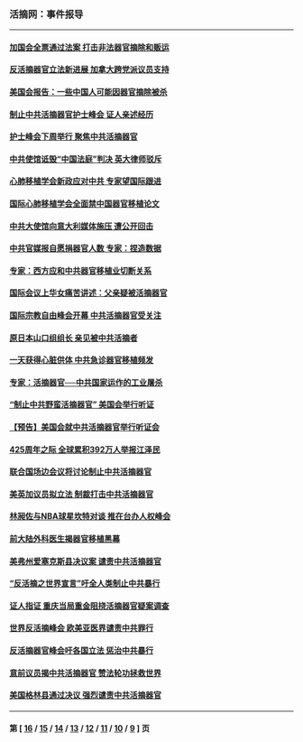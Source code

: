 ### 活摘网：事件报导
---
#### [加国会全票通过法案 打击非法器官摘除和贩运](../../pages/nf5877/n13884924.md?04290430) 
#### [反活摘器官立法新进展 加拿大跨党派议员支持](../../pages/nf5877/n13876061.md?04290430) 
#### [美国会报告：一些中国人可能因器官摘除被杀](../../pages/nf5877/n13867964.md?04290430) 
#### [制止中共活摘器官护士峰会 证人亲述经历](../../pages/nf5877/n13859007.md?04290430) 
#### [护士峰会下周举行 聚焦中共活摘器官](../../pages/nf5877/n13855418.md?04290430) 
#### [中共使馆诋毁“中国法庭”判决 英大律师驳斥](../../pages/nf5877/n13833945.md?04290430) 
#### [心肺移植学会新政应对中共 专家望国际跟进](../../pages/nf5877/n13829043.md?04290430) 
#### [国际心肺移植学会全面禁中国器官移植论文](../../pages/nf5877/n13827785.md?04290430) 
#### [中共大使馆向意大利媒体施压 遭公开回击](../../pages/nf5877/n13826038.md?04290430) 
#### [中共官媒报自愿捐器官人数 专家：捏造数据](../../pages/nf5877/n13814130.md?04290430) 
#### [专家：西方应和中共器官移植业切断关系](../../pages/nf5877/n13772828.md?04290430) 
#### [国际会议上华女痛苦讲述：父亲疑被活摘器官](../../pages/nf5877/n13771583.md?04290430) 
#### [国际宗教自由峰会开幕 中共活摘器官受关注](../../pages/nf5877/n13769995.md?04290430) 
#### [原日本山口组组长 亲见被中共活摘者](../../pages/nf5877/n13767360.md?04290430) 
#### [一天获得心脏供体 中共急诊器官移植频发](../../pages/nf5877/n13764689.md?04290430) 
#### [专家：活摘器官──中共国家运作的工业屠杀](../../pages/nf5877/n13761178.md?04290430) 
#### [“制止中共野蛮活摘器官” 美国会举行听证](../../pages/nf5877/n13735831.md?04290430) 
#### [【预告】美国会就中共活摘器官举行听证会](../../pages/nf5877/n13732843.md?04290430) 
#### [425周年之际 全球累积392万人举报江泽民](../../pages/nf5877/n13719232.md?04290430) 
#### [联合国场边会议将讨论制止中共活摘器官](../../pages/nf5877/n13656361.md?04290430) 
#### [美英加议员拟立法 制裁打击中共活摘器官](../../pages/nf5877/n13430251.md?04290430) 
#### [林昶佐与NBA球星坎特对谈 推在台办人权峰会](../../pages/nf5877/n13414467.md?04290430) 
#### [前大陆外科医生揭器官移植黑幕](../../pages/nf5877/n13401416.md?04290430) 
#### [美弗州爱塞克斯县决议案 谴责中共活摘器官](../../pages/nf5877/n13320919.md?04290430) 
#### [“反活摘之世界宣言”吁全人类制止中共暴行](../../pages/nf5877/n13259730.md?04290430) 
#### [证人指证 重庆当局重金阻挠活摘器官疑案调查](../../pages/nf5877/n13259127.md?04290430) 
#### [世界反活摘峰会 欧美亚医界谴责中共罪行](../../pages/nf5877/n13253550.md?04290430) 
#### [反活摘器官峰会吁各国立法 惩治中共暴行](../../pages/nf5877/n13245052.md?04290430) 
#### [意前议员揭中共活摘器官 赞法轮功拯救世界](../../pages/nf5877/n13203445.md?04290430) 
#### [美国格林县通过决议 强烈谴责中共活摘器官](../../pages/nf5877/n13119367.md?04290430) 

---
#### 第 [ [16](./16.md?04290430) / [15](./15.md?04290430) / [14](./14.md?04290430) / [13](./13.md?04290430) / [12](./12.md?04290430) / [11](./11.md?04290430) / [10](./10.md?04290430) / [9](./9.md?04290430) ] 页
